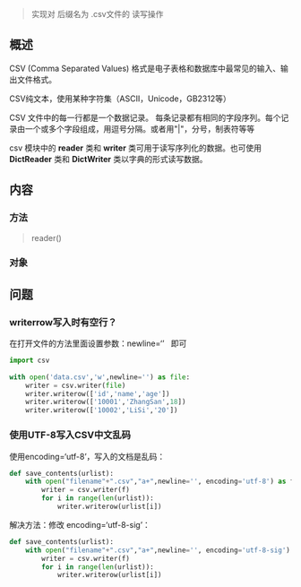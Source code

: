 > 实现对 后缀名为 .csv文件的 读写操作
## 概述

CSV (Comma Separated Values) 格式是电子表格和数据库中最常见的输入、输出文件格式。

CSV纯文本，使用某种字符集（ASCII，Unicode，GB2312等）

CSV 文件中的每一行都是一个数据记录。 每条记录都有相同的字段序列。每个记录由一个或多个字段组成，用逗号分隔。或者用"|"，分号，制表符等等

csv 模块中的 **reader** 类和 **writer** 类可用于读写序列化的数据。也可使用 **DictReader** 类和 **DictWriter** 类以字典的形式读写数据。
## 内容
### 方法

> reader()


### 对象
## 问题

### writerrow写入时有空行？
在打开文件的方法里面设置参数：newline=‘’   即可
```python
import csv
 
with open('data.csv','w',newline='') as file:
    writer = csv.writer(file)
    writer.writerow(['id','name','age'])
    writer.writerow(['10001','ZhangSan',18])
    writer.writerow(['10002','LiSi','20'])
```
### 使用UTF-8写入CSV中文乱码
使用encoding=‘utf-8’，写入的文档是乱码：

```python
def save_contents(urlist):
    with open("filename"+".csv","a+",newline='', encoding='utf-8') as f:
        writer = csv.writer(f)
        for i in range(len(urlist)):
            writer.writerow(urlist[i])
```

解决方法：修改 encoding=‘utf-8-sig’：

```python
def save_contents(urlist):
    with open("filename"+".csv","a+",newline='', encoding='utf-8-sig') as f:
        writer = csv.writer(f)
        for i in range(len(urlist)):
            writer.writerow(urlist[i])
```